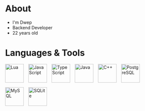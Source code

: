 <div style="text-align: left; margin-top: 20px;">
  <h1>About</h1>
  <ul>
    <li>I'm Dwep</li>
    <li>Backend Developer</li>
    <li>22 years old</li>
  </ul>
  <h1>Languages & Tools</h1>
  <div style="display: flex; gap: 15px; flex-wrap: wrap;">
    <img src="https://skillicons.dev/icons?i=lua" alt="Lua" title="Lua" width="60" height="60"/>
    <img src="https://skillicons.dev/icons?i=js" alt="JavaScript" title="JavaScript" width="60" height="60"/>
    <img src="https://skillicons.dev/icons?i=ts" alt="TypeScript" title="TypeScript" width="60" height="60"/>
    <img src="https://skillicons.dev/icons?i=java" alt="Java" title="Java" width="60" height="60"/>
    <img src="https://skillicons.dev/icons?i=cpp" alt="C++" title="C++" width="60" height="60"/>
    <img src="https://skillicons.dev/icons?i=postgres" alt="PostgreSQL" title="PostgreSQL" width="60" height="60"/>
    <img src="https://skillicons.dev/icons?i=mysql" alt="MySQL" title="MySQL" width="60" height="60"/>
    <img src="https://skillicons.dev/icons?i=sqlite" alt="SQLite" title="SQLite" width="60" height="60"/>
  </div>
</div>
